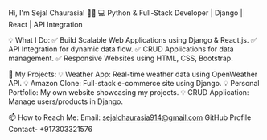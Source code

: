 Hi, I'm Sejal Chaurasia! 👩‍💻
💻 Python & Full-Stack Developer | Django | React | API Integration

💡 What I Do:
✅ Build Scalable Web Applications using Django & React.js.
✅ API Integration for dynamic data flow.
✅ CRUD Applications for data management.
✅ Responsive Websites using HTML, CSS, Bootstrap.

💼 My Projects:
💡 Weather App: Real-time weather data using OpenWeather API.
💡 Amazon Clone: Full-stack e-commerce site using Django.
💡 Personal Portfolio: My own website showcasing my projects.
💡 CRUD Application: Manage users/products in Django.

📫 How to Reach Me:
Email: sejalchaurasia914@gmail.com
GitHub Profile
Contact- +917303321576
